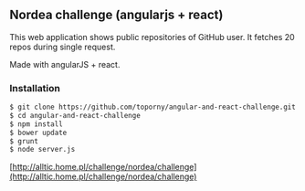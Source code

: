 ## Nordea challenge (angularjs + react) 
This web application shows public repositories of GitHub user.
It fetches 20 repos during single request.

Made with angularJS + react.

### Installation

```sh
$ git clone https://github.com/toporny/angular-and-react-challenge.git
$ cd angular-and-react-challenge
$ npm install
$ bower update
$ grunt
$ node server.js
```

[http://alltic.home.pl/challenge/nordea/challenge](http://alltic.home.pl/challenge/nordea/challenge)
